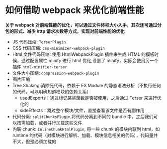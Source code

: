 # 如何借助 webpack 来优化前端性能

**关于 webpack 对前端性能的优化，可以通过文件体积大小入手，其次还可通过分包的形式、减少 http 请求次数等方式，实现对前端性能的优化**

- JS 代码压缩: `TerserPlugin`
- CSS 代码压缩: `css-minimizer-webpack-plugin`
- Html 文件代码压缩: 使用 HtmlWebpackPlugin 插件来生成 HTML 的模板时候，通过配置属性 minify 进行 html 优化,设置了 minify，实际会使用另一个插件 `html-minifier-terser`
- 文件大小压缩: `compression-webpack-plugin`
- 图片压缩
- Tree Shaking:消除死代码，依赖于 ES Module 的静态语法分析（不执行任何的代码，可以明确知道模块的依赖关系）
  - usedExports：通过标记某些函数是否被使用，之后通过 Terser 来进行优化的
  - sideEffects：跳过整个模块/文件，直接查看该文件是否有副作用
- 代码分离: `splitChunksPlugin`,将代码分离到不同的 bundle 中，之后我们可以按需加载，或者并行加载这些文件.
- 内联 chunk: `InlineChunkHtmlPlugin`, 将一些 chunk 的模块内联到 html，如 runtime 的代码（对模块进行解析、加载、模块信息相关的代码），代码量并不大，但是必须加载的
